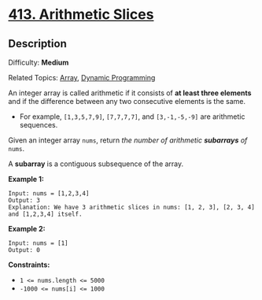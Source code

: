 # [413\. Arithmetic Slices](https://leetcode.com/problems/arithmetic-slices/)

## Description

Difficulty: **Medium**  

Related Topics: [Array](https://leetcode.com/tag/array/), [Dynamic Programming](https://leetcode.com/tag/dynamic-programming/)


An integer array is called arithmetic if it consists of **at least three elements** and if the difference between any two consecutive elements is the same.

*   For example, `[1,3,5,7,9]`, `[7,7,7,7]`, and `[3,-1,-5,-9]` are arithmetic sequences.

Given an integer array `nums`, return _the number of arithmetic **subarrays** of_ `nums`.

A **subarray** is a contiguous subsequence of the array.

**Example 1:**

```
Input: nums = [1,2,3,4]
Output: 3
Explanation: We have 3 arithmetic slices in nums: [1, 2, 3], [2, 3, 4] and [1,2,3,4] itself.
```

**Example 2:**

```
Input: nums = [1]
Output: 0
```

**Constraints:**

*   `1 <= nums.length <= 5000`
*   `-1000 <= nums[i] <= 1000`
